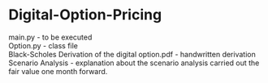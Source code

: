# Digital-Option-Pricing
main.py - to be executed </br>
Option.py - class file </br>
Black-Scholes Derivation of the digital option.pdf - handwritten derivation </br>
Scenario Analysis - explanation about the scenario analysis carried out the fair value one month forward. </br>
